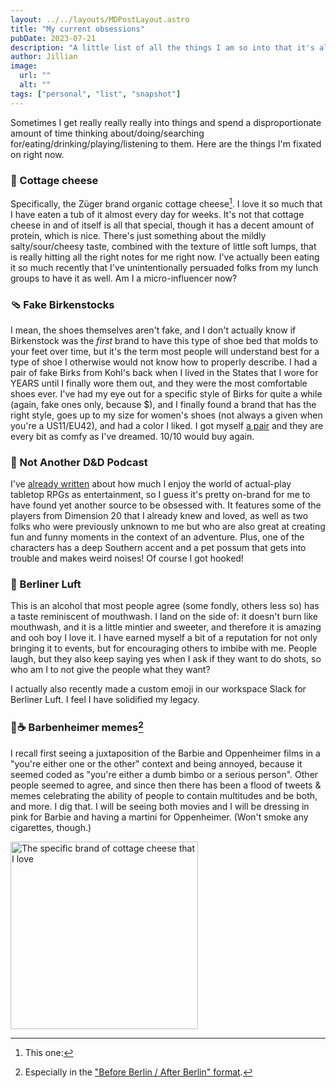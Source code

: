 ```yaml
---
layout: ../../layouts/MDPostLayout.astro
title: "My current obsessions"
pubDate: 2023-07-21
description: "A little list of all the things I am so into that it's almost weird"
author: Jillian
image:
  url: ""
  alt: ""
tags: ["personal", "list", "snapshot"]
---
```


Sometimes I get really really really into things and spend a disproportionate amount of time thinking about/doing/searching for/eating/drinking/playing/listening to them. Here are the things I'm fixated on right now.

### 🧀 Cottage cheese 

Specifically, the Züger brand organic cottage cheese[^1]. I love it so much that I have eaten a tub of it almost every day for weeks. It's not that cottage cheese in and of itself is all that special, though it has a decent amount of protein, which is nice. There's just something about the mildly salty/sour/cheesy taste, combined with the texture of little soft lumps, that is really hitting all the right notes for me right now. I've actually been eating it so much recently that I've unintentionally persuaded folks from my lunch groups to have it as well. Am I a micro-influencer now?

### 🩴 Fake Birkenstocks

I mean, the shoes themselves aren't fake, and I don't actually know if Birkenstock was the _first_ brand to have this type of shoe bed that molds to your feet over time, but it's the term most people will understand best for a type of shoe I otherwise would not know how to properly describe. I had a pair of fake Birks from Kohl's back when I lived in the States that I wore for YEARS until I finally wore them out, and they were the most comfortable shoes ever. I've had my eye out for a specific style of Birks for quite a while (again, fake ones only, because $), and I finally found a brand that has the right style, goes up to my size for women's shoes (not always a given when you're a US11/EU42), and had a color I liked. I got myself [a pair](https://paladoshoes.com/collections/palado-cres/products/cres-flieder-matt?variant=46675033784663) and they are every bit as comfy as I've dreamed. 10/10 would buy again.

### 🎲 Not Another D&D Podcast

I've [already written](/posts/as-yet-untitled) about how much I enjoy the world of actual-play tabletop RPGs as entertainment, so I guess it's pretty on-brand for me to have found yet another source to be obsessed with. It features some of the players from Dimension 20 that I already knew and loved, as well as two folks who were previously unknown to me but who are also great at creating fun and funny moments in the context of an adventure. Plus, one of the characters has a deep Southern accent and a pet possum that gets into trouble and makes weird noises! Of course I got hooked!

### 🍾 Berliner Luft

This is an alcohol that most people agree (some fondly, others less so) has a taste reminiscent of mouthwash. I land on the side of: it doesn't burn like mouthwash, and it is a little mintier and sweeter, and therefore it is amazing and ooh boy I love it. I have earned myself a bit of a reputation for not only bringing it to events, but for encouraging others to imbibe with me. People laugh, but they also keep saying yes when I ask if they want to do shots, so who am I to not give the people what they want? 

I actually also recently made a custom emoji in our workspace Slack for Berliner Luft. I feel I have solidified my legacy.

### 🎀☕️ Barbenheimer memes[^2]

I recall first seeing a juxtaposition of the Barbie and Oppenheimer films in a "you're either one or the other" context and being annoyed, because it seemed coded as "you're either a dumb bimbo or a serious person". Other people seemed to agree, and since then there has been a flood of tweets & memes celebrating the ability of people to contain multitudes and be both, and more. I dig that. I will be seeing both movies and I will be dressing in pink for Barbie and having a martini for Oppenheimer. (Won't smoke any cigarettes, though.)

[^1]: This one:
<img src="/cottage-cheese.jpeg" alt="The specific brand of cottage cheese that I love" width="300px">

[^2]: Especially in the ["Before Berlin / After Berlin" format](https://www.instagram.com/p/Cuo7xvYM5X1/?img_index=1). 
